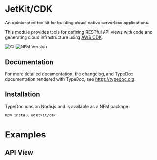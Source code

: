 # JetKit/CDK

An opinionated toolkit for building cloud-native serverless applications.

This module provides tools for defining RESTful API views with code
and generating cloud infrastructure using [AWS CDK](https://docs.aws.amazon.com/cdk/latest/guide/home.html).

![CI](https://github.com/TypeStrong/typedoc/workflows/CI/badge.svg)
![NPM Version](https://badge.fury.io/js/jetkit-cdk.svg)

## Documentation

For more detailed documentation, the changelog, and TypeDoc documentation rendered with TypeDoc, see https://typedoc.org.

## Installation

TypeDoc runs on Node.js and is available as a NPM package.

```shell
npm install @jetkit/cdk
```

# Examples

## API View

```typescript

```
